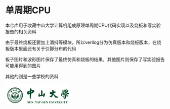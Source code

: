 # 单周期CPU
本仓库用于收藏中山大学计算机组成原理单周期CPU代码实现以及烧板和写实验报告的相关资料

由于最终烧板还要加上消抖等模块，所以verilog分为仿真版本和烧板版本，在烧板版本里面还有关于引脚分布的代码

板子图片和波形图片保存了最终仿真和烧板的结果，其他图片则保存了写实验报告可能用得到的图片

其他的则是一些学校的资料

![Example Image](/其他图片/中山大学LOGO.png)
